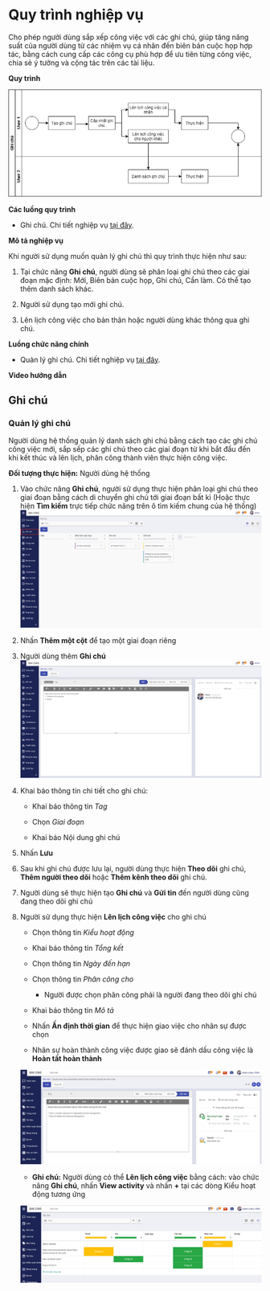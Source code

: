 # Quy trình nghiệp vụ
Cho phép người dùng sắp xếp công việc với các ghi chú, giúp tăng năng suất của người dùng từ các nhiệm vụ cá nhân đến biên bản cuộc họp hợp tác, bằng cách cung cấp các công cụ phù hợp để ưu tiên từng công việc, chia sẻ ý tưởng và cộng tác trên các tài liệu.

**Quy trình** 

![](picture/PIC_DW_GhiChu_QuyTrinh.png)

**Các luồng quy trình**

* Ghi chú. Chi tiết nghiệp vụ <u>[tại đây](#ghi-chu)</u>.

**Mô tả nghiệp vụ** 

Khi người sử dụng muốn quản lý ghi chú thì quy trình thực hiện như sau:

1. Tại chức năng **Ghi chú**, người dùng sẽ phân loại ghi chú theo các giai đoạn mặc định: Mới, Biên bản cuộc họp, Ghi chú, Cần làm. Có thể tạo thêm danh sách khác.

2. Người sử dụng tạo mới ghi chú.

3. Lên lịch công việc cho bản thân hoặc người dùng khác thông qua ghi chú.

**Luồng chức năng chính**

* Quản lý ghi chú. Chi tiết nghiệp vụ <u>[tại đây](#quan-ly-ghi-chu)</u>.

**Video hướng dẫn**

## **Ghi chú**

### **Quản lý ghi chú**

Người dùng hệ thống quản lý danh sách ghi chú bằng cách tạo các ghi chú công việc mới, sắp sếp các ghi chú theo các giai đoạn từ khi bắt đầu đến khi kết thúc và lên lịch, phân công thành viên thực hiện công việc.

**Đối tượng thực hiện:** Người dùng hệ thống

1. Vào chức năng **Ghi chú**, người sử dụng thực hiện phân loại ghi chú theo giai đoạn bằng cách di chuyển ghi chú tới giai đoạn bất kì (Hoặc thực hiện **Tìm kiếm** trực tiếp chức năng trên ô tìm kiếm chung của hệ thống)
![](picture/PIC_DW_GhiChu-Menu.png)

2. Nhấn **Thêm một cột** để tạo một giai đoạn riêng

3. Người dùng thêm **Ghi chú** 
![](picture/PIC_DW_GhiChu-Tao.png)

4. Khai báo thông tin chi tiết cho ghi chú: 

    * Khai báo thông tin *Tag*
    
    * Chọn *Giai đoạn*
    
    * Khai báo Nội dung ghi chú
    
5. Nhấn **Lưu**

6. Sau khi ghi chú được lưu lại, người dùng thực hiện **Theo dõi** ghi chú, **Thêm người theo dõi** hoặc **Thêm kênh theo dõi** ghi chú. 

7. Người dùng sẽ thực hiện tạo **Ghi chú** và **Gửi tin** đến người dùng cũng đang theo dõi ghi chú

8. Người sử dụng thực hiện **Lên lịch công việc** cho ghi chú

    * Chọn thông tin *Kiểu hoạt động*
    
    * Khai báo thông tin *Tổng kết* 
    
    * Chọn thông tin *Ngày đến hạn*
    
    * Chọn thông tin *Phân công cho*
    
        * Người được chọn phân công phải là người đang theo dõi ghi chú 
        
    * Khai báo thông tin *Mô tả* 
    
    * Nhấn **Ấn định thời gian** để thực hiện giao việc cho nhân sự được chọn 
    
    * Nhân sự hoàn thành công việc được giao sẽ đánh dấu công việc là **Hoàn tất hoàn thành**
    
    ![](picture/PIC_DW_GhiChu-LenLichCV.png)
    
    * **Ghi chú:** Người dùng có thể **Lên lịch công việc** bằng cách: vào chức năng **Ghi chú**, nhấn **View activity** và nhấn **+** tại các dòng Kiểu hoạt động tương ứng
    
    ![](picture/PIC_DW_GhiChu-ViewActivityLenLichCV.png)